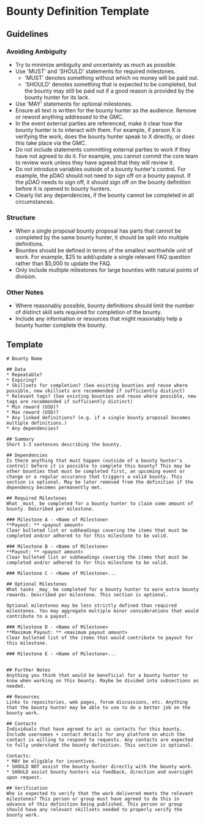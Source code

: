 # Bounty Definition Template

## Guidelines

### Avoiding Ambiguity
* Try to minimize ambiguity and uncertainty as much as possible.
* Use 'MUST' and 'SHOULD' statements for required milestones. 
  * 'MUST' denotes something without which no money will be paid out. 
  * 'SHOULD' denotes something that is expected to be completed, but the bounty may still be paid out if a good reason is provided by the bounty hunter for its lack.
* Use 'MAY' statements for optional milestones.
* Ensure all text is written for the bounty hunter as the audience. Remove or reword anything addressed to the GMC.
* In the event external parties are referenced, make it clear how the bounty hunter is to interact with them. For example, if person X is verifying the work, does the bounty hunter speak to X directly, or does this take place via the GMC.
* Do not include statements committing external parties to work if they have not agreed to do it. For example, you cannot commit the core team to review work unless they have agreed that they will review it.
* Do not introduce variables outside of a bounty hunter's control. For example, the pDAO should not need to sign off on a bounty payout. If the pDAO needs to sign off, it should sign off on the bounty definition before it is opened to bounty hunters.
* Clearly list any dependencies, if the bounty cannot be completed in all circumstances.

### Structure
* When a single proposal bounty proposal has parts that cannot be completed by the same bounty hunter, it should be split into multiple definitions. 
* Bounties should be defined in terms of the smallest worthwhile unit of work. For example, $25 to add/update a single relevant FAQ question rather than $5,000 to update the FAQ.
* Only include multiple milestones for large bounties with natural points of division.

### Other Notes
* Where reasonably possible, bounty definitions should limit the number of distinct skill sets required for completion of the bounty.
* Include any information or resources that might reasonably help a bounty hunter complete the bounty.


## Template

```
# Bounty Name 

## Data
* Repeatable?
* Expiring?
* Skillsets for completion? (See existing bounties and reuse where possible, new skillsets are recommended if sufficiently distinct)
* Relevant tags? (See existing bounties and reuse where possible, new tags are recommended if sufficiently distinct)
* Min reward (USD)?
* Max reward (USD)?
* Any linked definitions? (e.g. if a single bounty proposal becomes multiple definitions.)
* Any dependencies? 

## Summary 
Short 1-3 sentences describing the bounty.

## Dependencies
Is there anything that must happen (outside of a bounty hunter's control) before it is possible to complete this bounty? This may be other bounties that must be completed first, an upcoming event or change or a regular occurance that triggers a valid bounty. This section is optional. May be later removed from the definition if the dependency becomes permanently met. 

## Required Milestones
What _must_ be completed for a bounty hunter to claim some amount of bounty. Described per milestone.

### Milestone A - <Name of Milestone>
**Payout: ** <payout amount>
Clear bulleted list or subheadings covering the items that must be completed and/or adhered to for this milestone to be valid.

### Milestone B - <Name of Milestone>
**Payout: ** <payout amount>
Clear bulleted list or subheadings covering the items that must be completed and/or adhered to for this milestone to be valid.

### Milestone C - <Name of Milestone>...

## Optional Milestones
What tasks _may_ be completed for a bounty hunter to earn extra bounty rewards. Described per milestone. This section is optional.

Optional milestones may be less strictly defined than required milestones. You may aggregate multiple minor considerations that would contribute to a payout. 

### Milestone D - <Name of Milestone>
**Maximum Payout: ** <maximum payout amount>
Clear bulleted list of the items that would contribute to payout for this milestone.

### Milestone E - <Name of Milestone>...


## Further Notes
Anything you think that would be beneficial for a bounty hunter to know when working on this bounty. Maybe be divided into subsections as needed.

## Resources
Links to repositories, web pages, forum discussions, etc. Anything that the bounty hunter may be able to use to do a better job on the bounty work. 

## Contacts
Individuals that have agreed to act as contacts for this bounty. Include usernames + contact details for any platform on which the contact is willing to respond to requests. Any contacts are expected to fully understand the bounty definition. This section is optional. 

Contacts:
* MAY be eligible for incentives.
* SHOULD NOT assist the bounty hunter directly with the bounty work.
* SHOULD assist bounty hunters via feedback, direction and oversight upon request.

## Verification
Who is expected to verify that the work delivered meets the relevant milestones? This person or group must have agreed to do this in advance of this definition being published. This person or group should have any relevant skillsets needed to properly verify the bounty work.


```
